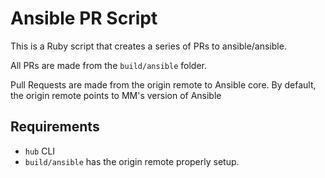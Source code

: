 # Ansible PR Script
This is a Ruby script that creates a series of PRs to ansible/ansible.

All PRs are made from the `build/ansible` folder.

Pull Requests are made from the origin remote to Ansible core.
By default, the origin remote points to MM's version of Ansible

## Requirements
* `hub` CLI
* `build/ansible` has the origin remote properly setup.
